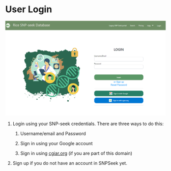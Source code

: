 # User Login

<!-- <img src="img/image1.png"
style="width:6.5in;height:3.4526in" /> -->
![](img/image1.png)

1.  Login using your SNP-seek credentials. There are three ways to do
    this:

    1.  Username/email and Password

    2.  Sign in using your Google account

    3.  Sign in using [<u>cgiar.org</u>](http://cgiar.org) (if you are
        part of this domain)

2.  Sign up if you do not have an account in SNPSeek yet.
